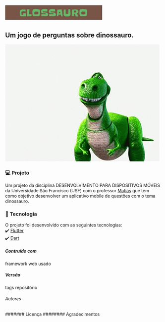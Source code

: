 # ![tema](https://github.com/Waleria257/Glossauro/blob/master/tema.PNG)
## Um jogo de perguntas sobre dinossauro.
![gif dino](https://github.com/Waleria257/Glossauro/blob/master/08605a2cf4cce0f80b644241b5224bc8.gif)
### 💻 Projeto
Um projeto da disciplina DESENVOLVIMENTO PARA DISPOSITIVOS MÓVEIS da Universidade São Francisco (USF) com o professor <a href="https://github.com/matiasfilho81/">Matias</a> que tem como objetivo desenvolver um aplicativo mobile de questões com o tema dinossauro.
### 🚀 Tecnologia
O projeto foi desenvolvido com as seguintes tecnologias:<br/>
✔️ <a href="https://flutter.dev/?gclid=Cj0KCQjww_f2BRC-ARIsAP3zarEE3bqE6AWxyHKFhCNJTBwh89Q_ktFTvn-S0uAw324qo0gzXY0VfTUaAluTEALw_wcB&gclsrc=aw.ds/">Flutter</a><br/>
✔️ <a href="https://dart.dev/get-dart/">Dart</a>
##### Contruído com 
framework  web usado
##### Versão
tags repositório
###### Autores
####### Licença
######## Agradecimentos

